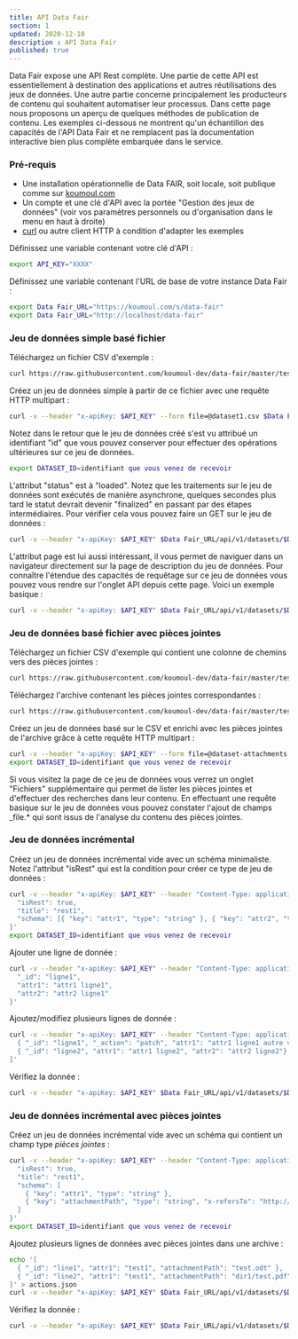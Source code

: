 ```yaml
---
title: API Data Fair
section: 1
updated: 2020-12-10
description : API Data Fair
published: true
---
```


Data Fair expose une API Rest complète. Une partie de cette API est essentiellement à destination des applications et autres réutilisations des jeux de données. Une autre partie concerne principalement les producteurs de contenu qui souhaitent automatiser leur processus. Dans cette page nous proposons un aperçu de quelques méthodes de publication de contenu. Les exemples ci-dessous ne montrent qu'un échantillon des capacités de l'API Data Fair et ne remplacent pas la documentation interactive bien plus complète embarquée dans le service.

### Pré-requis

  - Une installation opérationnelle de Data FAIR, soit locale, soit publique comme sur [koumoul.com](https://koumoul.com/s/data-fair)
  - Un compte et une clé d'API avec la portée "Gestion des jeux de données" (voir vos paramètres personnels ou d'organisation dans le menu en haut à droite)
  - [curl](https://curl.haxx.se/) ou autre client HTTP à condition d'adapter les exemples

Définissez une variable contenant votre clé d'API :

```sh
export API_KEY="XXXX"
```

Définissez une variable contenant l'URL de base de votre instance Data Fair :

```sh
export Data Fair_URL="https://koumoul.com/s/data-fair"
export Data Fair_URL="http://localhost/data-fair"
```

### Jeu de données simple basé fichier

Téléchargez un fichier CSV d'exemple :

```sh
curl https://raw.githubusercontent.com/koumoul-dev/data-fair/master/test/resources/dataset1.csv -o dataset1.csv
```

Créez un jeu de données simple à partir de ce fichier avec une requête HTTP multipart :

```sh
curl -v --header "x-apiKey: $API_KEY" --form file=@dataset1.csv $Data Fair_URL/api/v1/datasets
```

Notez dans le retour que le jeu de données créé s'est vu attribué un identifiant "id" que vous pouvez conserver pour effectuer des opérations ultérieures sur ce jeu de données.

```sh
export DATASET_ID=identifiant que vous venez de recevoir
```

L'attribut "status" est à "loaded". Notez que les traitements sur le jeu de données sont exécutés de manière asynchrone, quelques secondes plus tard le statut devrait devenir "finalized" en passant par des étapes intermédiaires. Pour vérifier cela vous pouvez faire un GET sur le jeu de données :

```sh
curl -v --header "x-apiKey: $API_KEY" $Data Fair_URL/api/v1/datasets/$DATASET_ID
```

L'attribut page est lui aussi intéressant, il vous permet de naviguer dans un navigateur directement sur la page de description du jeu de données. Pour connaître l'étendue des capacités de requêtage sur ce jeu de données vous pouvez vous rendre sur l'onglet API depuis cette page. Voici un exemple basique :

```sh
curl -v --header "x-apiKey: $API_KEY" $Data Fair_URL/api/v1/datasets/$DATASET_ID/lines
```

### Jeu de données basé fichier avec pièces jointes

Téléchargez un fichier CSV d'exemple qui contient une colonne de chemins vers des pièces jointes :

```sh
curl https://raw.githubusercontent.com/koumoul-dev/data-fair/master/test/resources/dataset-attachments.csv -o dataset-attachments.csv
```

Téléchargez l'archive contenant les pièces jointes correspondantes :

```sh
curl https://raw.githubusercontent.com/koumoul-dev/data-fair/master/test/resources/files.zip -o files.zip
```

Créez un jeu de données basé sur le CSV et enrichi avec les pièces jointes de l'archive grâce à cette requête HTTP multipart :

```sh
curl -v --header "x-apiKey: $API_KEY" --form file=@dataset-attachments.csv --form attachments=@files.zip $Data Fair_URL/api/v1/datasets
export DATASET_ID=identifiant que vous venez de recevoir
```

Si vous visitez la page de ce jeu de données vous verrez un onglet "Fichiers" supplémentaire qui permet de lister les pièces jointes et d'effectuer des recherches dans leur contenu. En effectuant une requête basique sur le jeu de données vous pouvez constater l'ajout de champs \_file.\* qui sont issus de l'analyse du contenu des pièces jointes.

### Jeu de données incrémental

Créez un jeu de données incrémental vide avec un schéma minimaliste. Notez l'attribut "isRest" qui est la condition pour créer ce type de jeu de données :

```sh
curl -v --header "x-apiKey: $API_KEY" --header "Content-Type: application/json" $Data Fair_URL/api/v1/datasets --data '{
  "isRest": true,
  "title": "rest1",
  "schema": [{ "key": "attr1", "type": "string" }, { "key": "attr2", "type": "string" }]
}'
export DATASET_ID=identifiant que vous venez de recevoir
```

Ajouter une ligne de donnée :

```sh
curl -v --header "x-apiKey: $API_KEY" --header "Content-Type: application/json" $Data Fair_URL/api/v1/datasets/$DATASET_ID/lines --data '{
  "_id": "ligne1",
  "attr1": "attr1 ligne1",
  "attr2": "attr2 ligne1"
}'
```

Ajoutez/modifiez plusieurs lignes de donnée :

```sh
curl -v --header "x-apiKey: $API_KEY" --header "Content-Type: application/json" $Data Fair_URL/api/v1/datasets/$DATASET_ID/_bulk_lines --data '[
  { "_id": "ligne1", "_action": "patch", "attr1": "attr1 ligne1 autre valeur"},
  { "_id": "ligne2", "attr1": "attr1 ligne2", "attr2": "attr2 ligne2"}
]'
```

Vérifiez la donnée :

```sh
curl -v --header "x-apiKey: $API_KEY" $Data Fair_URL/api/v1/datasets/$DATASET_ID/lines
```

### Jeu de données incrémental avec pièces jointes

Créez un jeu de données incrémental vide avec un schéma qui contient un champ type *pièces jointes* :

```sh
curl -v --header "x-apiKey: $API_KEY" --header "Content-Type: application/json" $Data Fair_URL/api/v1/datasets --data '{
  "isRest": true,
  "title": "rest1",
  "schema": [
    { "key": "attr1", "type": "string" },
    { "key": "attachmentPath", "type": "string", "x-refersTo": "http://schema.org/DigitalDocument" }
  ]
}'
export DATASET_ID=identifiant que vous venez de recevoir
```

Ajoutez plusieurs lignes de données avec pièces jointes dans une archive :

```sh
echo '[
  { "_id": "line1", "attr1": "test1", "attachmentPath": "test.odt" },
  { "_id": "line2", "attr1": "test1", "attachmentPath": "dir1/test.pdf" }
]' > actions.json
curl -v --header "x-apiKey: $API_KEY" $Data Fair_URL/api/v1/datasets/$DATASET_ID/_bulk_lines --form attachments=@files.zip --form actions=@actions.json
```

Vérifiez la donnée :

```sh
curl -v --header "x-apiKey: $API_KEY" $Data Fair_URL/api/v1/datasets/$DATASET_ID/lines
```
